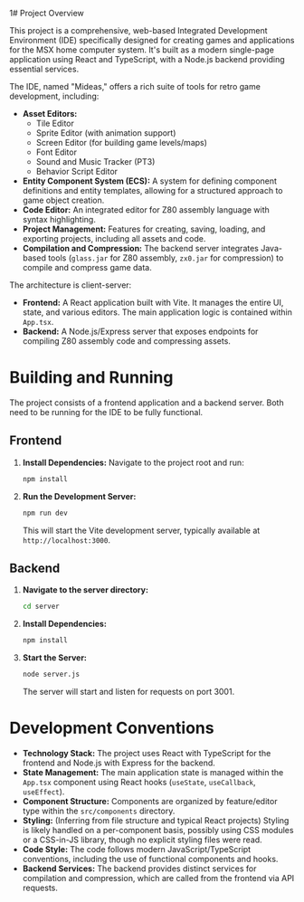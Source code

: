 1# Project Overview

This project is a comprehensive, web-based Integrated Development Environment (IDE) specifically designed for creating games and applications for the MSX home computer system. It's built as a modern single-page application using React and TypeScript, with a Node.js backend providing essential services.

The IDE, named "Mideas," offers a rich suite of tools for retro game development, including:

*   **Asset Editors:**
    *   Tile Editor
    *   Sprite Editor (with animation support)
    *   Screen Editor (for building game levels/maps)
    *   Font Editor
    *   Sound and Music Tracker (PT3)
    *   Behavior Script Editor
*   **Entity Component System (ECS):** A system for defining component definitions and entity templates, allowing for a structured approach to game object creation.
*   **Code Editor:** An integrated editor for Z80 assembly language with syntax highlighting.
*   **Project Management:** Features for creating, saving, loading, and exporting projects, including all assets and code.
*   **Compilation and Compression:** The backend server integrates Java-based tools (`glass.jar` for Z80 assembly, `zx0.jar` for compression) to compile and compress game data.

The architecture is client-server:
*   **Frontend:** A React application built with Vite. It manages the entire UI, state, and various editors. The main application logic is contained within `App.tsx`.
*   **Backend:** A Node.js/Express server that exposes endpoints for compiling Z80 assembly code and compressing assets.

# Building and Running

The project consists of a frontend application and a backend server. Both need to be running for the IDE to be fully functional.

## Frontend

1.  **Install Dependencies:**
    Navigate to the project root and run:
    ```bash
    npm install
    ```

2.  **Run the Development Server:**
    ```bash
    npm run dev
    ```
    This will start the Vite development server, typically available at `http://localhost:3000`.

## Backend

1.  **Navigate to the server directory:**
    ```bash
    cd server
    ```

2.  **Install Dependencies:**
    ```bash
    npm install
    ```

3.  **Start the Server:**
    ```bash
    node server.js
    ```
    The server will start and listen for requests on port 3001.

# Development Conventions

*   **Technology Stack:** The project uses React with TypeScript for the frontend and Node.js with Express for the backend.
*   **State Management:** The main application state is managed within the `App.tsx` component using React hooks (`useState`, `useCallback`, `useEffect`).
*   **Component Structure:** Components are organized by feature/editor type within the `src/components` directory.
*   **Styling:** (Inferring from file structure and typical React projects) Styling is likely handled on a per-component basis, possibly using CSS modules or a CSS-in-JS library, though no explicit styling files were read.
*   **Code Style:** The code follows modern JavaScript/TypeScript conventions, including the use of functional components and hooks.
*   **Backend Services:** The backend provides distinct services for compilation and compression, which are called from the frontend via API requests.
